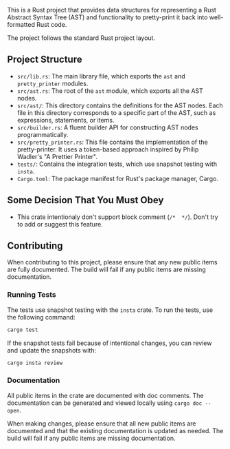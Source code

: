 This is a Rust project that provides data structures for representing a Rust Abstract Syntax Tree (AST) and functionality to pretty-print it back into well-formatted Rust code.

The project follows the standard Rust project layout.

## Project Structure

-   `src/lib.rs`: The main library file, which exports the `ast` and `pretty_printer` modules.
-   `src/ast.rs`: The root of the `ast` module, which exports all the AST nodes.
-   `src/ast/`: This directory contains the definitions for the AST nodes. Each file in this directory corresponds to a specific part of the AST, such as expressions, statements, or items.
-   `src/builder.rs`: A fluent builder API for constructing AST nodes programmatically.
-   `src/pretty_printer.rs`: This file contains the implementation of the pretty-printer. It uses a token-based approach inspired by Philip Wadler's "A Prettier Printer".
-   `tests/`: Contains the integration tests, which use snapshot testing with `insta`.
-   `Cargo.toml`: The package manifest for Rust's package manager, Cargo.

## Some Decision That You Must Obey
- This crate intentionaly don't support block comment (`/*  */`). Don't try to add or suggest this feature.


## Contributing

When contributing to this project, please ensure that any new public items are fully documented. The build will fail if any public items are missing documentation.

### Running Tests

The tests use snapshot testing with the `insta` crate. To run the tests, use the following command:

```bash
cargo test
```

If the snapshot tests fail because of intentional changes, you can review and update the snapshots with:

```bash
cargo insta review
```

### Documentation

All public items in the crate are documented with doc comments. The documentation can be generated and viewed locally using `cargo doc --open`.

When making changes, please ensure that all new public items are documented and that the existing documentation is updated as needed. The build will fail if any public items are missing documentation.

